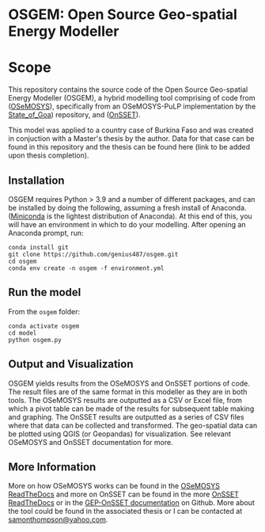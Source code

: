 # OSGEM: Open Source Geo-spatial Energy Modeller

# Scope

This repository contains the source code of the Open Source Geo-spatial Energy Modeller (OSGEM), a hybrid modelling tool comprising of code from ([OSeMOSYS](http://www.osemosys.org/)), specifically from an OSeMOSYS-PuLP implementation by the [State_of_Goa](https://github.com/robertodawid/State_of_Goa)) repository, and ([OnSSET](http://www.onsset.org/)).

This model was applied to a country case of Burkina Faso and was created in conjuction with a Master's thesis by the author. Data for that case can be found in this repository and the thesis can be found here (link to be added upon thesis completion).

## Installation

OSGEM requires Python > 3.9 and a number of different packages, and can be installed by doing the following, assuming a fresh install of Anaconda. ([Miniconda](https://docs.anaconda.com/miniconda/) is the lightest distribution of Anaconda). At this end of this, you will have an environment in which to do your modelling. After opening an Anaconda prompt, run:

```
conda install git
git clone https://github.com/genius487/osgem.git
cd osgem
conda env create -n osgem -f environment.yml
```

## Run the model

From the ```osgem``` folder:

```
conda activate osgem
cd model
python osgem.py
```

## Output and Visualization

OSGEM yields results from the OSeMOSYS and OnSSET portions of code. The result files are of the same format in this modeller as they are in both tools. The OSeMOSYS results are outputted as a CSV or Excel file, from which a pivot table can be made of the results for subsequent table making and graphing. The OnSSET results are outputted as a series of CSV files where that data can be collected and transformed. The geo-spatial data can be plotted using QGIS (or Geopandas) for visualization. See relevant OSeMOSYS and OnSSET documentation for more.

## More Information
More on how OSeMOSYS works can be found in the [OSeMOSYS ReadTheDocs](https://osemosys.readthedocs.io/en/latest/) and more on OnSSET can be found in the more [OnSSET ReadTheDocs](https://onsset.readthedocs.io/en/latest/) or in the [GEP-OnSSET documentation](https://github.com/global-electrification-platform/gep-onsset/tree/master/docs/source) on Github. More about the tool could be found in the associated thesis or I can be contacted at samonthompson@yahoo.com.
